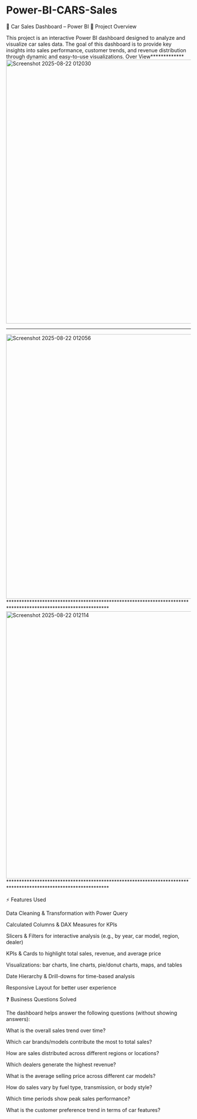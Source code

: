 # Power-BI-CARS-Sales
🚗 Car Sales Dashboard – Power BI
📌 Project Overview

This project is an interactive Power BI dashboard designed to analyze and visualize car sales data. The goal of this dashboard is to provide key insights into sales performance, customer trends, and revenue distribution through dynamic and easy-to-use visualizations.
Over View*************
<img width="1302" height="720" alt="Screenshot 2025-08-22 012030" src="https://github.com/user-attachments/assets/40176bab-212b-41cc-8daa-cfed2ede0f8b" />
***************************************************************************************************************
<img width="1301" height="722" alt="Screenshot 2025-08-22 012056" src="https://github.com/user-attachments/assets/af66657c-b2a8-4d68-af1e-e0def061e567" />
***************************************************************************************************************
<img width="1299" height="729" alt="Screenshot 2025-08-22 012114" src="https://github.com/user-attachments/assets/8cd7d383-edee-4d2b-8881-3ad754235610" />
***************************************************************************************************************


⚡ Features Used

Data Cleaning & Transformation with Power Query

Calculated Columns & DAX Measures for KPIs

Slicers & Filters for interactive analysis (e.g., by year, car model, region, dealer)

KPIs & Cards to highlight total sales, revenue, and average price

Visualizations: bar charts, line charts, pie/donut charts, maps, and tables

Date Hierarchy & Drill-downs for time-based analysis

Responsive Layout for better user experience

❓ Business Questions Solved

The dashboard helps answer the following questions (without showing answers):

What is the overall sales trend over time?

Which car brands/models contribute the most to total sales?

How are sales distributed across different regions or locations?

Which dealers generate the highest revenue?

What is the average selling price across different car models?

How do sales vary by fuel type, transmission, or body style?

Which time periods show peak sales performance?

What is the customer preference trend in terms of car features?
